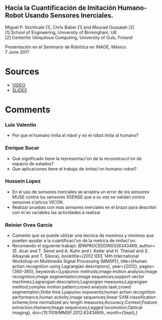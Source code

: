 Hacia la Cuantificación de Imitación Humano-Robot Usando Sensores Inerciales.
---
Miguel P. Xochicale [1], Chris Baber [1] and Mourad Oussalah [2]    
[1] School of Engineering, University of Birmingham, UK  
[2] Centerfor Ubiquitous Computing, University of Oulu, Finland    

Presentación en el Seminario de Robótica en INAOE, México.  
7 June 2017     


# Sources
* [VIDEO](https://youtu.be/m3N4dIN7eyg)  
* [SLIDES](https://github.com/mxochicale/PhD/blob/master/presentations/SeminarioRobotica_INAOE_7Junio2017/slides/slides.pdf)  


# Comments


### Luis Valentin
* Por que el humano imita al robot y no el robot imita al humano?

### Enrique Sucar
* Que significado tiene la representaci'on de la reconstrucci'on de espacio de estados?
* Que aplicaciones tiene el trabajo de imitaci'on humano-robot?

### Hussein Lopez
* En el uso de sensores inerciales se arrastra un error de los sensores MUSE contra los sensores XSENSE que a su vez
se validan contra sensores o'pticos VICON.
* Realizar pruebas con mas sensores inerciales en el brazo para describir con m'as
variables las actividades a realizar

### Reinier Oves García
* Comento que se puede utilizar una tecnica de maximos y minimos que pueden ayudar a
la cuantificaci'on de la metrica de imitaci'on.
* Recomendo el siguiente trabajo: 
@INPROCEEDINGS{6343469,
author={E. Acar and T. Senst and A. Kuhn and I. Keller and H. Theisel and S. Albayrak and T. Sikora},
booktitle={2012 IEEE 14th International Workshop on Multimedia Signal Processing (MMSP)},
title={Human action recognition using Lagrangian descriptors},
year={2012},
pages={360-365},
keywords={Lyapunov methods;image motion analysis;image recognition;image segmentation;image sequences;support vector machines;Lagrangian descriptors;Lagrangian measures;Lagrangian method;complex motion pattern;crowd analysis task;crowd segmentation;finite time Lyapunov exponents;human action recognition performance;human activity;image sequences;linear SVM classification scheme;time normalized arc length measures;Accuracy;Context;Feature extraction;Humans;Image sequences;Legged locomotion;Optical imaging},
doi={10.1109/MMSP.2012.6343469},
month={Sept},}
